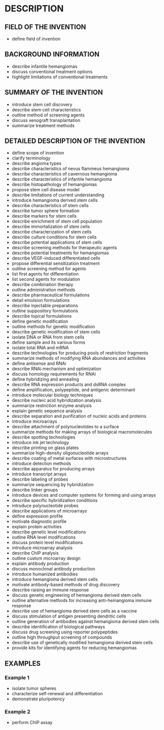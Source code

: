 # DESCRIPTION

## FIELD OF THE INVENTION

- define field of invention

## BACKGROUND INFORMATION

- describe infantile hemangiomas
- discuss conventional treatment options
- highlight limitations of conventional treatments

## SUMMARY OF THE INVENTION

- introduce stem cell discovery
- describe stem cell characteristics
- outline method of screening agents
- discuss xenograft transplantation
- summarize treatment methods

## DETAILED DESCRIPTION OF THE INVENTION

- define scope of invention
- clarify terminology
- describe angioma types
- describe characteristics of nevus flammeus hemangioma
- describe characteristics of cavernous hemangioma
- describe characteristics of infantile hemangioma
- describe histopathology of hemangiomas
- propose stem cell disease model
- describe limitations of current understanding
- introduce hemangioma derived stem cells
- describe characteristics of stem cells
- describe tumor sphere formation
- describe markers for stem cells
- describe enrichment of stem cell population
- describe immortalization of stem cells
- describe characterization of stem cells
- describe culture conditions for stem cells
- describe potential applications of stem cells
- describe screening methods for therapeutic agents
- describe potential treatments for hemangiomas
- describe VEGF-induced differentiated cells
- propose differential sensitization treatment
- outline screening method for agents
- list first agents for differentiation
- list second agents for modulation
- describe combination therapy
- outline administration methods
- describe pharmaceutical formulations
- detail emulsion formulations
- describe injectable preparations
- outline suppository formulations
- describe topical formulations
- define genetic modification
- outline methods for genetic modification
- describe genetic modification of stem cells
- isolate DNA or RNA from stem cells
- define sample and its various forms
- isolate total RNA and mRNA
- describe technologies for producing pools of restriction fragments
- summarize methods of modifying RNA abundances and activities
- define antisense and RNAi
- describe RNAi mechanism and optimization
- discuss homology requirements for RNAi
- define hybridizing and annealing
- describe RNA expression products and dsRNA complex
- define amplification, polypeptide, and antigenic determinant
- introduce molecular biology techniques
- describe nucleic acid hybridization analysis
- summarize restriction enzyme analysis
- explain genetic sequence analysis
- describe separation and purification of nucleic acids and proteins
- introduce microarrays
- describe attachment of polynucleotides to a surface
- summarize methods for making arrays of biological macromolecules
- describe spotting technologies
- introduce ink jet technology
- describe printing on glass plates
- summarize high-density oligonucleotide arrays
- describe coating of metal surfaces with microstructures
- introduce detection methods
- describe apparatus for producing arrays
- introduce transcript arrays
- describe labeling of probes
- summarize sequencing by hybridization
- describe linker groups
- introduce devices and computer systems for forming and using arrays
- describe specific hybridization conditions
- introduce polynucleotide probes
- describe applications of microarrays
- define expression profile
- motivate diagnostic profile
- explain protein activities
- describe genetic level modifications
- outline RNA level modifications
- discuss protein level modifications
- introduce microarray analysis
- describe ChIP analysis
- outline custom microarray design
- explain antibody production
- discuss monoclonal antibody production
- introduce humanized antibodies
- introduce hemangioma derived stem cells
- motivate antibody-based methods of drug discovery
- describe raising an immune response
- discuss genetic engineering of hemangioma derived stem cells
- outline alternative methods for increasing anti-hemangioma immune response
- describe use of hemangioma derived stem cells as a vaccine
- discuss stimulation of antigen presenting dendritic cells
- outline generation of antibodies against hemangioma derived stem cells
- describe identification of biological pathways
- discuss drug screening using reporter polypeptides
- outline high throughput screening of compounds
- describe use of genetically modified hemangioma derived stem cells
- provide kits for identifying agents for reducing hemangiomas

## EXAMPLES

### Example 1

- isolate tumor spheres
- characterize self-renewal and differentiation
- demonstrate pluripotency

### Example 2

- perform ChIP assay

